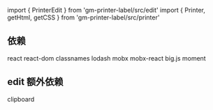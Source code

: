 import { PrinterEdit } from 'gm-printer-label/src/edit'
import { Printer, getHtml, getCSS } from 'gm-printer-label/src/printer'



## 依赖
react react-dom
classnames
lodash
mobx mobx-react
big.js
moment

## edit 额外依赖
clipboard